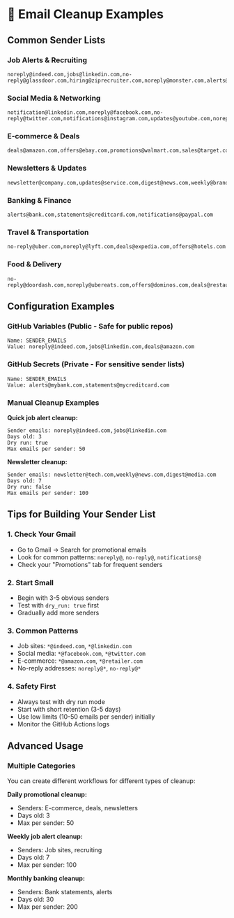 # 📧 Email Cleanup Examples

## Common Sender Lists

### Job Alerts & Recruiting
```
noreply@indeed.com,jobs@linkedin.com,no-reply@glassdoor.com,hiring@ziprecruiter.com,noreply@monster.com,alerts@careerbuilder.com,jobs@dice.com
```

### Social Media & Networking
```
notification@linkedin.com,noreply@facebook.com,no-reply@twitter.com,notifications@instagram.com,updates@youtube.com,noreply@reddit.com
```

### E-commerce & Deals
```
deals@amazon.com,offers@ebay.com,promotions@walmart.com,sales@target.com,coupons@retailer.com,deals@bestbuy.com,offers@costco.com
```

### Newsletters & Updates
```
newsletter@company.com,updates@service.com,digest@news.com,weekly@brand.com
```

### Banking & Finance
```
alerts@bank.com,statements@creditcard.com,notifications@paypal.com
```

### Travel & Transportation
```
no-reply@uber.com,noreply@lyft.com,deals@expedia.com,offers@hotels.com
```

### Food & Delivery
```
no-reply@doordash.com,noreply@ubereats.com,offers@dominos.com,deals@restaurant.com
```

## Configuration Examples

### GitHub Variables (Public - Safe for public repos)
```
Name: SENDER_EMAILS
Value: noreply@indeed.com,jobs@linkedin.com,deals@amazon.com
```

### GitHub Secrets (Private - For sensitive sender lists)
```
Name: SENDER_EMAILS
Value: alerts@mybank.com,statements@mycreditcard.com
```

### Manual Cleanup Examples

**Quick job alert cleanup:**
```
Sender emails: noreply@indeed.com,jobs@linkedin.com
Days old: 3
Dry run: true
Max emails per sender: 50
```

**Newsletter cleanup:**
```
Sender emails: newsletter@tech.com,weekly@news.com,digest@media.com
Days old: 7
Dry run: false
Max emails per sender: 100
```

## Tips for Building Your Sender List

### 1. Check Your Gmail
- Go to Gmail → Search for promotional emails
- Look for common patterns: `noreply@`, `no-reply@`, `notifications@`
- Check your "Promotions" tab for frequent senders

### 2. Start Small
- Begin with 3-5 obvious senders
- Test with `dry_run: true` first
- Gradually add more senders

### 3. Common Patterns
- Job sites: `*@indeed.com`, `*@linkedin.com`
- Social media: `*@facebook.com`, `*@twitter.com`
- E-commerce: `*@amazon.com`, `*@retailer.com`
- No-reply addresses: `noreply@*`, `no-reply@*`

### 4. Safety First
- Always test with dry run mode
- Start with short retention (3-5 days)
- Use low limits (10-50 emails per sender) initially
- Monitor the GitHub Actions logs

## Advanced Usage

### Multiple Categories
You can create different workflows for different types of cleanup:

**Daily promotional cleanup:**
- Senders: E-commerce, deals, newsletters
- Days old: 3
- Max per sender: 50

**Weekly job alert cleanup:**
- Senders: Job sites, recruiting
- Days old: 7
- Max per sender: 100

**Monthly banking cleanup:**
- Senders: Bank statements, alerts
- Days old: 30
- Max per sender: 200
